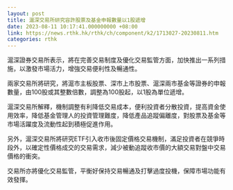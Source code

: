 ```yaml
---
layout: post
title: 滬深交易所研究容許股票及基金申報數量以1股遞增
date: 2023-08-11 10:17:41.000000000 +08:00
link: https://news.rthk.hk/rthk/ch/component/k2/1713027-20230811.htm
categories: rthk
---
```


滬深證券交易所表示，將在完善交易制度及優化交易監管方面，加快推出一系列措施，以激發市場活力，增強交易便利性及暢通性。

兩家交易所將研究，將滬市主板股票、深市上市股票、滬深兩市基金等證券的申報數量，由100股或其整數倍數，調整為100股起，以1股為單位遞增。

滬深交易所解釋，機制調整有利降低交易成本，便利投資者分散投資，提高資金使用效率，降低基金管理人的投資管理難度，降低產品追蹤偏離度，對股票及基金等市場活躍度及流動性起到積極促進作用。

另外，滬深交易所將研究ETF引入收市後固定價格交易機制，滿足投資者在競爭時段外，以確定性價格成交的交易需求，減少被動追蹤收市價的大額交易對盤中交易價格的衝突。

交易所亦將優化交易監管，平衡好保持交易暢通及打擊過度投機，保障市場功能有效發揮。
